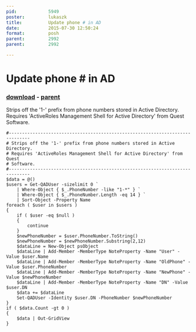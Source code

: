```yaml
---
pid:            5949
poster:         lukaszk
title:          Update phone # in AD
date:           2015-07-30 12:50:24
format:         posh
parent:         2992
parent:         2992

---
```


# Update phone # in AD

### [download](5949.ps1) - [parent](2992.md)

Strips off the '1-' prefix from phone numbers stored in Active Directory.
Requires 'ActiveRoles Management Shell for Active Directory' from Quest Software.

```posh
#------------------------------------------------------------------------------
# Strips off the '1-' prefix from phone numbers stored in Active Directory.
# Requires 'ActiveRoles Management Shell for Active Directory' from Quest
# Software.
#------------------------------------------------------------------------------
$data = @()
$users = Get-QADUser -sizelimit 0 `
    | Where-Object { $_.PhoneNumber -like "1-*" } `
    | Where-Object { $_.PhoneNumber.Length -eq 14 } `
    | Sort-Object -Property Name
foreach ( $user in $users )
{
    if ( $user -eq $null )
    {
        continue
    }
    $newPhoneNumber = $user.PhoneNumber.ToString()
    $newPhoneNumber = $newPhoneNumber.Substring(2,12)
    $dataLine = New-Object psObject
    $dataLine | Add-Member -MemberType NoteProperty -Name "User" -Value $user.Name
    $dataLine | Add-Member -MemberType NoteProperty -Name "OldPhone" -Value $user.PhoneNumber
    $dataLine | Add-Member -MemberType NoteProperty -Name "NewPhone" -Value $newPhoneNumber
    $dataLine | Add-Member -MemberType NoteProperty -Name "DN" -Value $user.DN
    $data += $dataLine
    Set-QADUser -Identity $user.DN -PhoneNumber $newPhoneNumber 
}
if ( $data.Count -gt 0 )
{
    $data | Out-GridView
}
```
